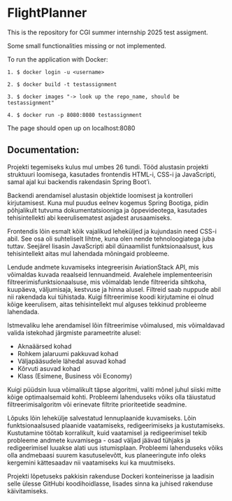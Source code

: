 # FlightPlanner

This is the repository for CGI summer internship 2025 test assigment.

Some small functionalities missing or not implemented.

To run the application with Docker:
```aiignore
1. $ docker login -u <username>

2. $ docker build -t testassignment

3. $ docker images "-> look up the repo_name, should be testassignment"

4. $ docker run -p 8080:8080 testassignment
```
The page should open up on localhost:8080

## Documentation: ##

Projekti tegemiseks kulus mul umbes 26 tundi. Tööd alustasin projekti struktuuri loomisega, kasutades frontendis HTML-i, CSS-i ja JavaScripti, samal ajal kui backendis rakendasin Spring Boot’i.

Backendi arendamisel alustasin objektide loomisest ja kontrolleri kirjutamisest. Kuna mul puudus eelnev kogemus Spring Bootiga, pidin põhjalikult tutvuma dokumentatsiooniga ja õppevideotega, kasutades tehisintellekti abi keerulisematest asjadest arusaamiseks.

Frontendis lõin esmalt kõik vajalikud leheküljed ja kujundasin need CSS-i abil. See osa oli suhteliselt lihtne, kuna olen nende tehnoloogiatega juba tuttav. Seejärel lisasin JavaScripti abil dünaamilist funktsionaalsust, kus tehisintellekt aitas mul lahendada mõningaid probleeme.

Lendude andmete kuvamiseks integreerisin AviationStack API, mis võimaldas kuvada reaalseid lennuandmeid. Avalehele implementeerisin filtreerimisfunktsionaalsuse, mis võimaldab lende filtreerida sihtkoha, kuupäeva, väljumisaja, kestvuse ja hinna alusel. Filtreid saab nuppude abil nii rakendada kui tühistada. Kuigi filtreerimise koodi kirjutamine ei olnud kõige keerulisem, aitas tehisintellekt mul alguses tekkinud probleeme lahendada.

Istmevaliku lehe arendamisel lõin filtreerimise võimalused, mis võimaldavad valida istekohad järgmiste parameetrite alusel:
- Aknaäärsed kohad
- Rohkem jalaruumi pakkuvad kohad
- Väljapääsudele lähedal asuvad kohad
- Kõrvuti asuvad kohad
- Klass (Esimene, Business või Economy)

Kuigi püüdsin luua võimalikult täpse algoritmi, valiti mõnel juhul siiski mitte kõige optimaalsemaid kohti. Probleemi lahenduseks võiks olla täiustatud filtreerimisalgoritm või erinevate filtrite prioriteetide seadmine.

Lõpuks lõin lehekülje salvestatud lennuplaanide kuvamiseks. Lõin funktsionaalsused plaanide vaatamiseks, redigeerimiseks ja kustutamiseks. Kustutamine töötab korralikult, kuid vaatamisel ja redigeerimisel tekib probleeme andmete kuvamisega - osad väljad jäävad tühjaks ja redigeerimisel luuakse alati uus istumisplaan. Probleemi lahenduseks võiks olla andmebaasi suurem kasutuselevõtt, kus planeeringute info oleks kergemini kättesaadav nii vaatamiseks kui ka muutmiseks.

Projekti lõpetuseks pakkisin rakenduse Dockeri konteinerisse ja laadisin selle ülesse GitHubi koodihoidlasse, lisades sinna ka juhised rakenduse käivitamiseks.
